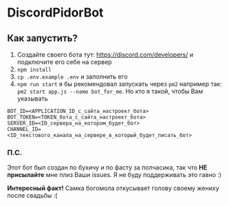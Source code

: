 # DiscordPidorBot

## Как запустить?

1. Создайте своего бота тут: https://discord.com/developers/ и подключите его себе на сервер
2. `npm install`
3. `cp .env.example .env` и заполнить его
4. `npm run start` я бы рекомендовал запускать через `pm2` например так: `pm2 start app.js --name bot_for_me`. Но кто я такой, чтобы Вам указывать

```dotenv
BOT_ID=<APPLICATION_ID_с_сайта_настроект_бота>
BOT_TOKEN=<TOKEN_бота_с_сайта_настроект_бота>
SERVER_ID=<ID_сервера_на_котором_будет_бот>
CHANNEL_ID=<ID_текстового_канала_на_сервере_в_который_будет_писать_бот>
```

### П.С.

Этот бот был создан по бухичу и по фасту за полчасика, так что **НЕ присылайте** мне плиз Ваши issues. Я не буду
поддерживать это гавно :)

**Интересный факт!** Самка богомола откусывает голову своему жениху после свадьбы :(
